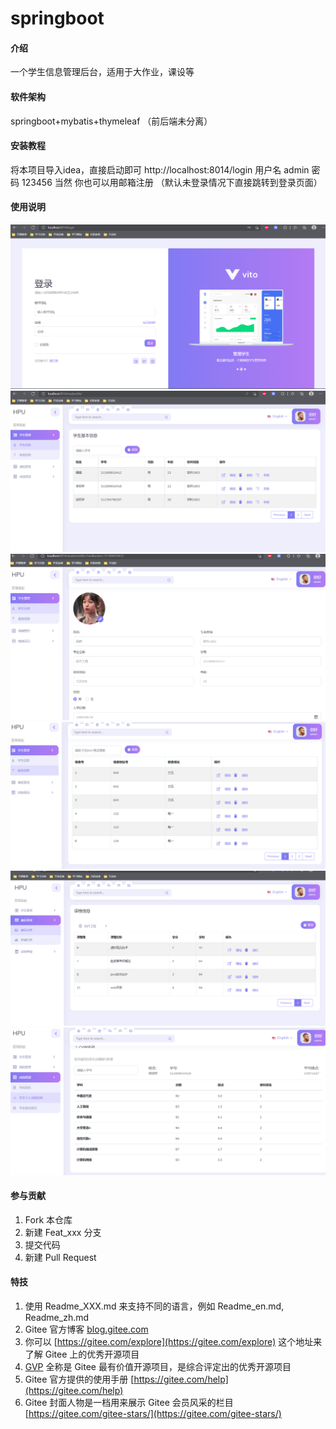 # springboot

#### 介绍
一个学生信息管理后台，适用于大作业，课设等

#### 软件架构
springboot+mybatis+thymeleaf
（前后端未分离）


#### 安装教程
将本项目导入idea，直接启动即可
http://localhost:8014/login
用户名 admin 密码 123456
当然 你也可以用邮箱注册
（默认未登录情况下直接跳转到登录页面）


#### 使用说明

![输入图片说明](%E6%95%B0%E6%8D%AE%E5%BA%93%E6%96%87%E4%BB%B6/1.png)
![输入图片说明](%E6%95%B0%E6%8D%AE%E5%BA%93%E6%96%87%E4%BB%B6/2.png)
![输入图片说明](%E6%95%B0%E6%8D%AE%E5%BA%93%E6%96%87%E4%BB%B6/3.png)
![输入图片说明](%E6%95%B0%E6%8D%AE%E5%BA%93%E6%96%87%E4%BB%B6/4.png)
![输入图片说明](%E6%95%B0%E6%8D%AE%E5%BA%93%E6%96%87%E4%BB%B6/5.png)
![输入图片说明](%E6%95%B0%E6%8D%AE%E5%BA%93%E6%96%87%E4%BB%B6/7.png)

#### 参与贡献

1.  Fork 本仓库
2.  新建 Feat_xxx 分支
3.  提交代码
4.  新建 Pull Request


#### 特技

1.  使用 Readme\_XXX.md 来支持不同的语言，例如 Readme\_en.md, Readme\_zh.md
2.  Gitee 官方博客 [blog.gitee.com](https://blog.gitee.com)
3.  你可以 [https://gitee.com/explore](https://gitee.com/explore) 这个地址来了解 Gitee 上的优秀开源项目
4.  [GVP](https://gitee.com/gvp) 全称是 Gitee 最有价值开源项目，是综合评定出的优秀开源项目
5.  Gitee 官方提供的使用手册 [https://gitee.com/help](https://gitee.com/help)
6.  Gitee 封面人物是一档用来展示 Gitee 会员风采的栏目 [https://gitee.com/gitee-stars/](https://gitee.com/gitee-stars/)
